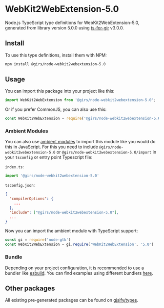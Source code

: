 
# WebKit2WebExtension-5.0

Node.js TypeScript type definitions for WebKit2WebExtension-5.0, generated from library version 5.0.0 using [ts-for-gir](https://github.com/gjsify/ts-for-gir) v3.0.0.


## Install

To use this type definitions, install them with NPM:
```bash
npm install @girs/node-webkit2webextension-5.0
```

## Usage

You can import this package into your project like this:
```ts
import WebKit2WebExtension from '@girs/node-webkit2webextension-5.0';
```

Or if you prefer CommonJS, you can also use this:
```ts
const WebKit2WebExtension = require('@girs/node-webkit2webextension-5.0');
```

### Ambient Modules

You can also use [ambient modules](https://github.com/gjsify/ts-for-gir/tree/main/packages/cli#ambient-modules) to import this module like you would do this in JavaScript.
For this you need to include `@girs/node-webkit2webextension-5.0` or `@girs/node-webkit2webextension-5.0/import` in your `tsconfig` or entry point Typescript file:

`index.ts`:
```ts
import '@girs/node-webkit2webextension-5.0'
```

`tsconfig.json`:
```json
{
  "compilerOptions": {
    ...
  },
  "include": ["@girs/node-webkit2webextension-5.0"],
  ...
}
```

Now you can import the ambient module with TypeScript support: 

```ts
const gi = require('node-gtk')
const WebKit2WebExtension = gi.require('WebKit2WebExtension', '5.0')
```


### Bundle

Depending on your project configuration, it is recommended to use a bundler like [esbuild](https://esbuild.github.io/). You can find examples using different bundlers [here](https://github.com/gjsify/ts-for-gir/tree/main/examples).

## Other packages

All existing pre-generated packages can be found on [gjsify/types](https://github.com/gjsify/types).

